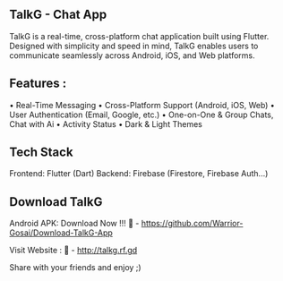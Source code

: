 ## TalkG - Chat App
TalkG is a real-time, cross-platform chat application built using Flutter. Designed with simplicity and speed in mind, TalkG enables users to communicate seamlessly across Android, iOS, and Web platforms.

## Features :
• Real-Time Messaging
• Cross-Platform Support (Android, iOS, Web)
• User Authentication (Email, Google, etc.)
• One-on-One & Group Chats, Chat with Ai
• Activity Status
• Dark & Light Themes

## Tech Stack
Frontend: Flutter (Dart)
Backend: Firebase (Firestore, Firebase Auth...)

## Download TalkG
Android APK: Download Now !!! 
🔗 - https://github.com/Warrior-Gosai/Download-TalkG-App

Visit Website :
🔗 - http://talkg.rf.gd

Share with your friends and enjoy ;)
